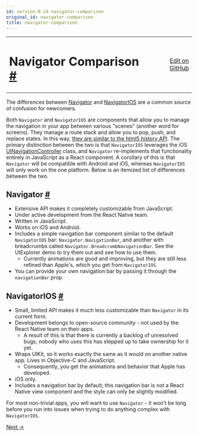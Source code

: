 ```yaml
---
id: version-0.24-navigator-comparison
original_id: navigator-comparison
title: navigator-comparison
---
```

<a id="content"></a><table width="100%"><tbody><tr><td><h1><a class="anchor" name="navigator-comparison"></a>Navigator Comparison <a class="hash-link" href="docs/navigator-comparison.html#navigator-comparison">#</a></h1></td><td style="text-align:right;"><a target="_blank" href="https://github.com/facebook/react-native/blob/master/docs/NavigatorComparison.md">Edit on GitHub</a></td></tr></tbody></table><div><p>The differences between <a href="docs/navigator.html" target="_blank">Navigator</a>
and <a href="docs/navigatorios.html" target="_blank">NavigatorIOS</a> are a common
source of confusion for newcomers.</p><p>Both <code>Navigator</code> and <code>NavigatorIOS</code> are components that allow you to
manage the navigation in your app between various "scenes" (another word
for screens). They manage a route stack and allow you to pop, push, and
replace states. In this way, <a href="https://developer.mozilla.org/en-US/docs/Web/Guide/API/DOM/Manipulating_the_browser_history" target="_blank">they are similar to the html5 history
API</a>.
The primary distinction between the two is that <code>NavigatorIOS</code> leverages
the iOS
<a href="https://developer.apple.com/library/ios/documentation/UIKit/Reference/UINavigationController_Class/" target="_blank">UINavigationController</a>
class, and <code>Navigator</code> re-implements that functionality entirely in
JavaScript as a React component. A corollary of this is that <code>Navigator</code>
will be compatible with Android and iOS, whereas <code>NavigatorIOS</code> will
only work on the one platform. Below is an itemized list of differences
between the two.</p><h2><a class="anchor" name="navigator"></a>Navigator <a class="hash-link" href="docs/navigator-comparison.html#navigator">#</a></h2><ul><li>Extensive API makes it completely customizable from JavaScript.</li><li>Under active development from the React Native team.</li><li>Written in JavaScript.</li><li>Works on iOS and Android.</li><li>Includes a simple navigation bar component similar to the default <code>NavigatorIOS</code> bar: <code>Navigator.NavigationBar</code>, and another with breadcrumbs called <code>Navigator.BreadcrumbNavigationBar</code>. See the UIExplorer demo to try them out and see how to use them.<ul><li>Currently animations are good and improving, but they are still less refined than Apple's, which you get from <code>NavigatorIOS</code>.</li></ul></li><li>You can provide your own navigation bar by passing it through the <code>navigationBar</code> prop.</li></ul><h2><a class="anchor" name="navigatorios"></a>NavigatorIOS <a class="hash-link" href="docs/navigator-comparison.html#navigatorios">#</a></h2><ul><li>Small, limited API makes it much less customizable than <code>Navigator</code> in its current form.</li><li>Development belongs to open-source community - not used by the React Native team on their apps.<ul><li>A result of this is that there is currently a backlog of unresolved bugs, nobody who uses this has stepped up to take ownership for it yet.</li></ul></li><li>Wraps UIKit, so it works exactly the same as it would on another native app. Lives in Objective-C and JavaScript.<ul><li>Consequently, you get the animations and behavior that Apple has developed.</li></ul></li><li>iOS only.</li><li>Includes a navigation bar by default; this navigation bar is not a React Native view component and the style can only be slightly modified.</li></ul><p>For most non-trivial apps, you will want to use <code>Navigator</code> - it won't be long before you run into issues when trying to do anything complex with <code>NavigatorIOS</code>.</p></div><div class="docs-prevnext"><a class="docs-next" href="docs/known-issues.html#content">Next →</a></div>